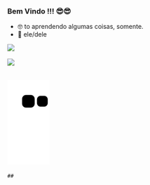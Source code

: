 ### Bem Vindo !!! 😎😎

- 🤓 to aprendendo algumas coisas, somente.
- 🌹 ele/dele 

 <div>
  
  <a href="https://www.instagram.com/etsukkj/" target="_blank"><img src="https://img.shields.io/badge/Instagram-E4405F?style=for-the-badge&logo=instagram&logoColor=white"
                                                               target="_blank"></a>
   
   <a href="https://br.pinterest.com/inscryption/_saved/" targett="_blank"><img src="https://aleen42.github.io/badges/src/pinterest.svg"
                                                                                target="_blank"></a>
                                                               
 <div>
  
  ##
  
  <div>
   
   ![Snake animation](https://github.com/rafaballerini/rafaballerini/blob/output/github-contribution-grid-snake.svg)
   
   <div>
    
    ##
  
 

